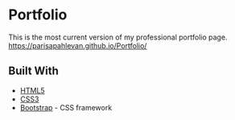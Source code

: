 # Portfolio
This is the most current version of my professional portfolio page.
 https://parisapahlevan.github.io/Portfolio/
 
 ## Built With
* [HTML5](https://html5test.com)
* [CSS3](https://www.w3schools.com/css)
* [Bootstrap](https://getbootstrap.com) - CSS framework
